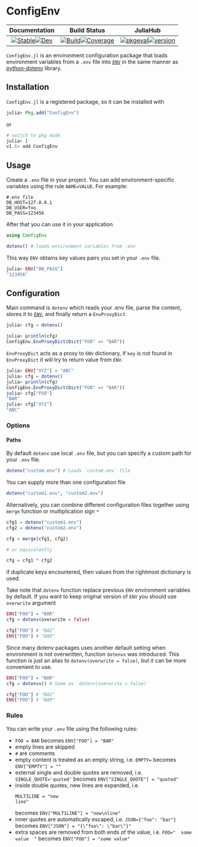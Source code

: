 # ConfigEnv

|                                                                                                  **Documentation**                                                                                                  |                                                                                                                          **Build Status**                                                                                                                          |                                                                                                          **JuliaHub**                                                                                                          |
|:-------------------------------------------------------------------------------------------------------------------------------------------------------------------------------------------------------------------:|:------------------------------------------------------------------------------------------------------------------------------------------------------------------------------------------------------------------------------------------------------------------:|:------------------------------------------------------------------------------------------------------------------------------------------------------------------------------------------------------------------------------:|
| [![Stable](https://img.shields.io/badge/docs-stable-blue.svg)](https://Arkoniak.github.io/ConfigEnv.jl/stable)[![Dev](https://img.shields.io/badge/docs-dev-blue.svg)](https://Arkoniak.github.io/ConfigEnv.jl/dev) | [![Build](https://github.com/Arkoniak/ConfigEnv.jl/workflows/CI/badge.svg)](https://github.com/Arkoniak/ConfigEnv.jl/actions)[![Coverage](https://codecov.io/gh/Arkoniak/ConfigEnv.jl/branch/master/graph/badge.svg)](https://codecov.io/gh/Arkoniak/ConfigEnv.jl) | [![pkgeval](https://juliahub.com/docs/ConfigEnv/pkgeval.svg)](https://juliahub.com/ui/Packages/ConfigEnv/y83nC)[![version](https://juliahub.com/docs/ConfigEnv/version.svg)](https://juliahub.com/ui/Packages/ConfigEnv/y83nC) |

`ConfigEnv.jl` is an environment configuration package that loads environment variables from a `.env` file into [`ENV`](https://docs.julialang.org/en/latest/manual/environment-variables/) in the same manner as [python-dotenv](https://github.com/theskumar/python-dotenv) library.

## Installation

`ConfigEnv.jl` is a registered package, so it can be installed with

```julia
julia> Pkg.add("ConfigEnv")
```

or

```julia
# switch to pkg mode
julia> ] 
v1.6> add ConfigEnv
```

## Usage
Create a `.env` file in your project. You can add environment-specific variables using the rule `NAME=VALUE`.
For example:

```dosini
#.env file
DB_HOST=127.0.0.1
DB_USER=foo
DB_PASS=123456
```

After that you can use it in your application

```julia
using ConfigEnv

dotenv() # loads environment variables from .env
```

This way `ENV` obtains key values pairs you set in your `.env` file.

```julia
julia> ENV["DB_PASS"]
"123456"
```

## Configuration

Main command is `dotenv` which reads your .env file, parse the content, stores it to 
[`ENV`](https://docs.julialang.org/en/latest/manual/environment-variables/),
and finally return a `EnvProxyDict`.

```julia
julia> cfg = dotenv()

julia> println(cfg)
ConfigEnv.EnvProxyDict(Dict("FOO" => "BAR"))
```

`EnvProxyDict` acts as a proxy to `ENV` dictionary, if `key` is not found in `EnvProxyDict` it will try to return value from `ENV`.

```julia
julia> ENV["XYZ"] = "ABC"
julia> cfg = dotenv()
julia> println(cfg)
ConfigEnv.EnvProxyDict(Dict("FOO" => "BAR"))
julia> cfg["FOO"]
"BAR"
julia> cfg["XYZ"]
"ABC"
```

### Options

#### Paths

By default `dotenv` use local `.env` file, but you can specify a custom path for your `.env` file.

```julia
dotenv("custom.env") # Loads `custom.env` file
```

You can supply more than one configuration file

```julia
dotenv("custom1.env", "custom2.env")
```

Alternatively, you can combine different configuration files together using `merge` function or multiplication sign `*`

```julia
cfg1 = dotenv("custom1.env")
cfg2 = dotenv("custom2.env")

cfg = merge(cfg1, cfg2)

# or equivalently

cfg = cfg1 * cfg2
```
if duplicate keys encountered, then values from the rightmost dictionary is used.

Take note that `dotenv` function replace previous `ENV` environment variables by default. If you want to keep original version of `ENV` you should use `overwrite` argument

```julia
ENV["FOO"] = "BAR"
cfg = dotenv(overwrite = false)

cfg["FOO"] # "BAZ"
ENV["FOO"] # "BAR"
```

Since many dotenv packages uses another default setting when environment is not overwritten, function `dotenvx` was introduced. This function is just an alias to `dotenv(overwrite = false)`, but it can be more convenient to use.

```julia
ENV["FOO"] = "BAR"
cfg = dotenvx() # Same as `dotenv(overwrite = false)`

cfg["FOO"] # "BAZ"
ENV["FOO"] # "BAR"
```

### Rules

You can write your `.env` file using the following rules:

- `FOO = BAR` becomes `ENV["FOO"] = "BAR"`
- empty lines are skipped
- `#` are comments
- empty content is treated as an empty string, i.e. `EMPTY=` becomes `ENV["EMPTY"] = ""`
- external single and double quotes are removed, i.e. `SINGLE_QUOTE='quoted'` becomes `ENV["SINGLE_QUOTE"] = "quoted"`
- inside double quotes, new lines are expanded, i.e.
  ```
  MULTILINE = "new
  line"
  ```
  becomes `ENV["MULTILINE"] = "new\nline"`
- inner quotes are automatically escaped, i.e. `JSON={"foo": "bar"}` becomes `ENV["JSON"] = "{\"foo\": \"bar\"}"`
- extra spaces are removed from both ends of the value, i.e. `FOO="  some value  "` becomes `ENV["FOO"] = "some value"`
